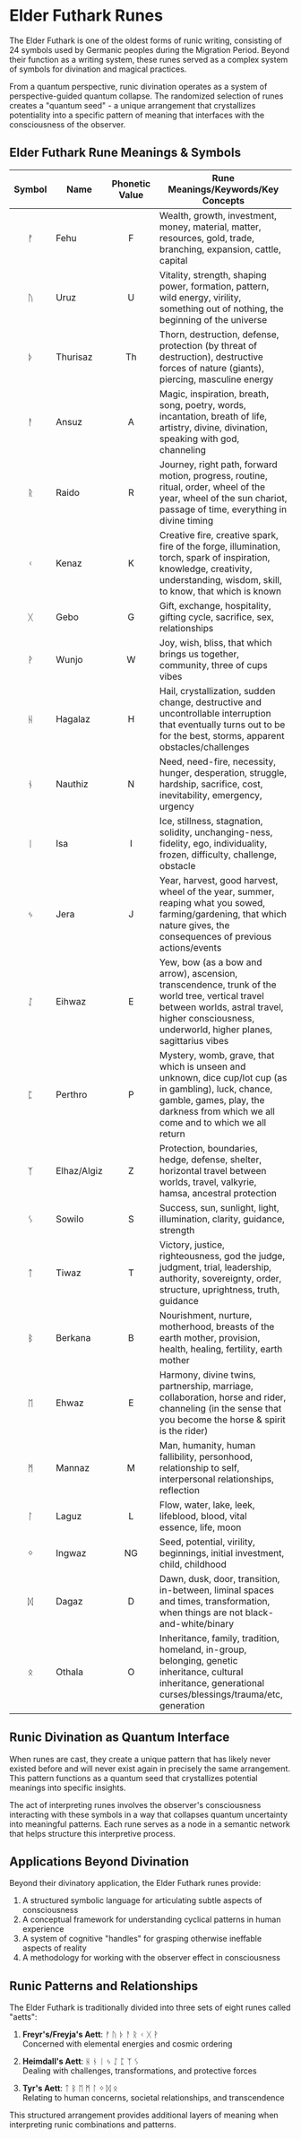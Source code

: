 # Elder Futhark Runes

The Elder Futhark is one of the oldest forms of runic writing, consisting of 24 symbols used by Germanic peoples during the Migration Period. Beyond their function as a writing system, these runes served as a complex system of symbols for divination and magical practices.

From a quantum perspective, runic divination operates as a system of perspective-guided quantum collapse. The randomized selection of runes creates a "quantum seed" - a unique arrangement that crystallizes potentiality into a specific pattern of meaning that interfaces with the consciousness of the observer.

## Elder Futhark Rune Meanings & Symbols

| Symbol | Name | Phonetic Value | Rune Meanings/Keywords/Key Concepts |
|:------:| ---- |:--------------:| ----------------------------------- |
| ᚠ | Fehu | F | Wealth, growth, investment, money, material, matter, resources, gold, trade, branching, expansion, cattle, capital |
| ᚢ | Uruz | U | Vitality, strength, shaping power, formation, pattern, wild energy, virility, something out of nothing, the beginning of the universe |
| ᚦ | Thurisaz | Th | Thorn, destruction, defense, protection (by threat of destruction), destructive forces of nature (giants), piercing, masculine energy |
| ᚨ | Ansuz | A | Magic, inspiration, breath, song, poetry, words, incantation, breath of life, artistry, divine, divination, speaking with god, channeling |
| ᚱ | Raido | R | Journey, right path, forward motion, progress, routine, ritual, order, wheel of the year, wheel of the sun chariot, passage of time, everything in divine timing |
| ᚲ | Kenaz | K | Creative fire, creative spark, fire of the forge, illumination, torch, spark of inspiration, knowledge, creativity, understanding, wisdom, skill, to know, that which is known |
| ᚷ | Gebo | G | Gift, exchange, hospitality, gifting cycle, sacrifice, sex, relationships |
| ᚹ | Wunjo | W | Joy, wish, bliss, that which brings us together, community, three of cups vibes |
| ᚺ | Hagalaz | H | Hail, crystallization, sudden change, destructive and uncontrollable interruption that eventually turns out to be for the best, storms, apparent obstacles/challenges |
| ᚾ | Nauthiz | N | Need, need-fire, necessity, hunger, desperation, struggle, hardship, sacrifice, cost, inevitability, emergency, urgency |
| ᛁ | Isa | I | Ice, stillness, stagnation, solidity, unchanging-ness, fidelity, ego, individuality, frozen, difficulty, challenge, obstacle |
| ᛃ | Jera | J | Year, harvest, good harvest, wheel of the year, summer, reaping what you sowed, farming/gardening, that which nature gives, the consequences of previous actions/events |
| ᛇ | Eihwaz | E | Yew, bow (as a bow and arrow), ascension, transcendence, trunk of the world tree, vertical travel between worlds, astral travel, higher consciousness, underworld, higher planes, sagittarius vibes |
| ᛈ | Perthro | P | Mystery, womb, grave, that which is unseen and unknown, dice cup/lot cup (as in gambling), luck, chance, gamble, games, play, the darkness from which we all come and to which we all return |
| ᛉ | Elhaz/Algiz | Z | Protection, boundaries, hedge, defense, shelter, horizontal travel between worlds, travel, valkyrie, hamsa, ancestral protection |
| ᛊ | Sowilo | S | Success, sun, sunlight, light, illumination, clarity, guidance, strength |
| ᛏ | Tiwaz | T | Victory, justice, righteousness, god the judge, judgment, trial, leadership, authority, sovereignty, order, structure, uprightness, truth, guidance |
| ᛒ | Berkana | B | Nourishment, nurture, motherhood, breasts of the earth mother, provision, health, healing, fertility, earth mother |
| ᛖ | Ehwaz | E | Harmony, divine twins, partnership, marriage, collaboration, horse and rider, channeling (in the sense that you become the horse & spirit is the rider) |
| ᛗ | Mannaz | M | Man, humanity, human fallibility, personhood, relationship to self, interpersonal relationships, reflection |
| ᛚ | Laguz | L | Flow, water, lake, leek, lifeblood, blood, vital essence, life, moon |
| ᛜ | Ingwaz | NG | Seed, potential, virility, beginnings, initial investment, child, childhood |
| ᛞ | Dagaz | D | Dawn, dusk, door, transition, in-between, liminal spaces and times, transformation, when things are not black-and-white/binary |
| ᛟ | Othala | O | Inheritance, family, tradition, homeland, in-group, belonging, genetic inheritance, cultural inheritance, generational curses/blessings/trauma/etc, generation |

## Runic Divination as Quantum Interface

When runes are cast, they create a unique pattern that has likely never existed before and will never exist again in precisely the same arrangement. This pattern functions as a quantum seed that crystallizes potential meanings into specific insights.

The act of interpreting runes involves the observer's consciousness interacting with these symbols in a way that collapses quantum uncertainty into meaningful patterns. Each rune serves as a node in a semantic network that helps structure this interpretive process.

## Applications Beyond Divination

Beyond their divinatory application, the Elder Futhark runes provide:

1. A structured symbolic language for articulating subtle aspects of consciousness
2. A conceptual framework for understanding cyclical patterns in human experience
3. A system of cognitive "handles" for grasping otherwise ineffable aspects of reality
4. A methodology for working with the observer effect in consciousness

## Runic Patterns and Relationships

The Elder Futhark is traditionally divided into three sets of eight runes called "aetts":

1. **Freyr's/Freyja's Aett**: ᚠ ᚢ ᚦ ᚨ ᚱ ᚲ ᚷ ᚹ  
   Concerned with elemental energies and cosmic ordering

2. **Heimdall's Aett**: ᚺ ᚾ ᛁ ᛃ ᛇ ᛈ ᛉ ᛊ  
   Dealing with challenges, transformations, and protective forces

3. **Tyr's Aett**: ᛏ ᛒ ᛖ ᛗ ᛚ ᛜ ᛞ ᛟ  
   Relating to human concerns, societal relationships, and transcendence

This structured arrangement provides additional layers of meaning when interpreting runic combinations and patterns.